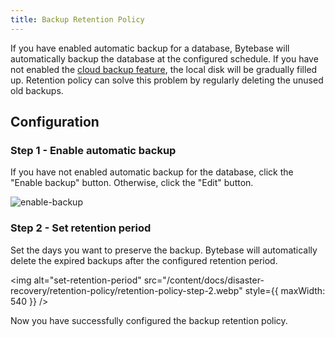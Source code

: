 ```yaml
---
title: Backup Retention Policy
---
```


If you have enabled automatic backup for a database, Bytebase will automatically backup the database at the configured schedule. If you have not enabled the [cloud backup feature](/docs/disaster-recovery/backup-restore-database/cloud-backup), the local disk will be gradually filled up. Retention policy can solve this problem by regularly deleting the unused old backups.

## Configuration

### Step 1 - Enable automatic backup

If you have not enabled automatic backup for the database, click the "Enable backup" button. Otherwise, click the "Edit" button.

![enable-backup](/content/docs/disaster-recovery/retention-policy/retention-policy-step-1.webp)

### Step 2 - Set retention period

Set the days you want to preserve the backup. Bytebase will automatically delete the expired backups after the configured retention period.

<img alt="set-retention-period" src="/content/docs/disaster-recovery/retention-policy/retention-policy-step-2.webp" style={{ maxWidth: 540 }} />

Now you have successfully configured the backup retention policy.
